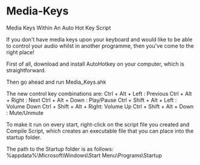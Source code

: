 # Media-Keys
Media Keys Within An Auto Hot Key Script

If you don't have media keys upon your keyboard and would like to be able to control your audio whilst in another programme,
then you've come to the right place!

First of all, download and install AutoHotkey on your computer, which is straightforward.

Then go ahead and run Media_Keys.ahk

The new control key combinations are:
Ctrl + Alt + Left : Previous
Ctrl + Alt + Right : Next
Ctrl + Alt + Down : Play/Pause
Ctrl + Shift + Alt + Left : Volume Down
Ctrl + Shift + Alt + Right: Volume Up
Ctrl + Shift + Alt + Down : Mute/Unmute

To make it run on every start, right-click on the script file you created and Compile Script,
which creates an executable file that you can place into the startup folder.

The path to the Startup folder is as follows: %appdata%\Microsoft\Windows\Start Menu\Programs\Startup
